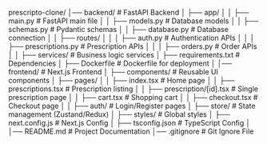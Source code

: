 prescripto-clone/
│── backend/                 # FastAPI Backend
│   ├── app/
│   │   ├── main.py          # FastAPI main file
│   │   ├── models.py        # Database models
│   │   ├── schemas.py       # Pydantic schemas
│   │   ├── database.py      # Database connection
│   │   ├── routes/
│   │   │   ├── auth.py      # Authentication APIs
│   │   │   ├── prescriptions.py  # Prescription APIs
│   │   │   ├── orders.py    # Order APIs
│   │   ├── services/        # Business logic services
│   ├── requirements.txt     # Dependencies
│   ├── Dockerfile           # Dockerfile for deployment
│
│── frontend/                # Next.js Frontend
│   ├── components/          # Reusable UI components
│   ├── pages/
│   │   ├── index.tsx        # Home page
│   │   ├── prescriptions.tsx  # Prescription listing
│   │   ├── prescription/[id].tsx # Single prescription page
│   │   ├── cart.tsx         # Shopping cart
│   │   ├── checkout.tsx     # Checkout page
│   │   ├── auth/            # Login/Register pages
│   ├── store/               # State management (Zustand/Redux)
│   ├── styles/              # Global styles
│   ├── next.config.js       # Next.js Config
│   ├── tsconfig.json        # TypeScript Config
│
│── README.md                # Project Documentation
│── .gitignore               # Git Ignore File
